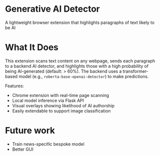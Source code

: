 # Generative AI Detector

A lightweight browser extension that highlights paragraphs of text likely to be AI

# What It Does

This extension scans text content on any webpage, sends each paragraph to a backend AI detector, and highlights those with a high probability of being AI-generated (default: > 60%). The backend uses a transformer-based model (e.g., `roberta-base-openai-detector`) to make predictions.

Features:
- Chrome extension with real-time page scanning
- Local model inference via Flask API
- Visual overlays showing likelihood of AI authorship
- Easily extendable to support image classification

# Future work

- Train news-specific bespoke model 
- Better GUI 
